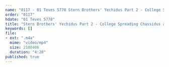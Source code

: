 ```yaml
---
name: "0117 - 01 Teves 5778 Stern Brothers' Yechidus Part 2 - College Spreading Chassidus and Growing a Beard"
order: "0117"
hdate: "01 Teves 5778"
title: "Stern Brothers' Yechidus Part 2 - College Spreading Chassidus and Growing a Beard"
keywords: []
file:
- ext: ".m4a"
  mime: "video/mp4"
  size: 2100406
  duration: "4:20"
published: true
---
```


